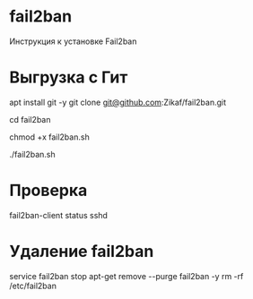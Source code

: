 # fail2ban
Инструкция к установке Fail2ban

# Выгрузка с Гит
apt install git -y
git clone git@github.com:Zikaf/fail2ban.git

cd fail2ban

chmod +x fail2ban.sh

./fail2ban.sh

# Проверка 
fail2ban-client status sshd

# Удаление fail2ban
service fail2ban stop
apt-get remove --purge fail2ban -y
rm -rf /etc/fail2ban
